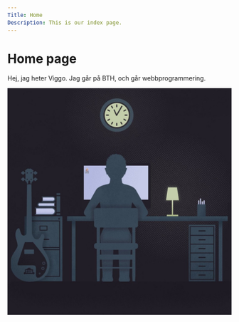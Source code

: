 ```yaml
---
Title: Home
Description: This is our index page.
---
```


Home page
==========================

Hej, jag heter Viggo. Jag går på BTH, och går webbprogrammering.

<img class="picture" src="assets/img/coding1.jpg">
